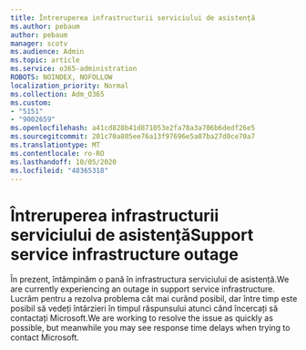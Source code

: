```yaml
---
title: Întreruperea infrastructurii serviciului de asistență
ms.author: pebaum
author: pebaum
manager: scotv
ms.audience: Admin
ms.topic: article
ms.service: o365-administration
ROBOTS: NOINDEX, NOFOLLOW
localization_priority: Normal
ms.collection: Adm_O365
ms.custom:
- "5151"
- "9002659"
ms.openlocfilehash: a41cd828b41d871053e2fa78a3a706b6dedf26e5
ms.sourcegitcommit: 201c70a805ee76a13f97696e5a07ba27d0ce70a7
ms.translationtype: MT
ms.contentlocale: ro-RO
ms.lasthandoff: 10/05/2020
ms.locfileid: "48365318"
---
```

# <a name="support-service-infrastructure-outage"></a><span data-ttu-id="79714-102">Întreruperea infrastructurii serviciului de asistență</span><span class="sxs-lookup"><span data-stu-id="79714-102">Support service infrastructure outage</span></span>

<span data-ttu-id="79714-103">În prezent, întâmpinăm o pană în infrastructura serviciului de asistență.</span><span class="sxs-lookup"><span data-stu-id="79714-103">We are currently experiencing an outage in support service infrastructure.</span></span> <span data-ttu-id="79714-104">Lucrăm pentru a rezolva problema cât mai curând posibil, dar între timp este posibil să vedeți întârzieri în timpul răspunsului atunci când încercați să contactați Microsoft.</span><span class="sxs-lookup"><span data-stu-id="79714-104">We are working to resolve the issue as quickly as possible, but meanwhile you may see response time delays when trying to contact Microsoft.</span></span>
